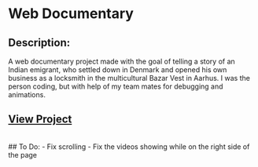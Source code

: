 # Web Documentary

## Description:
A web documentary project made with the goal of telling a story of an Indian emigrant, who settled down in Denmark and opened his own business
as a locksmith in the multicultural Bazar Vest in Aarhus. I was the person coding, but with help of my team mates for debugging and animations.
<br>
## [View Project](https://kattata.github.io/webdocumentary/)
<br>
## To Do:
- Fix scrolling
- Fix the videos showing while on the right side of the page
